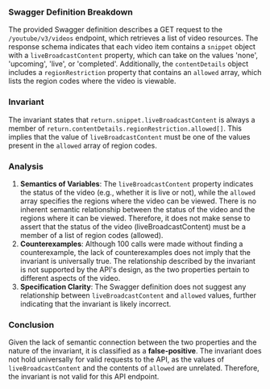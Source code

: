 ### Swagger Definition Breakdown
The provided Swagger definition describes a GET request to the `/youtube/v3/videos` endpoint, which retrieves a list of video resources. The response schema indicates that each video item contains a `snippet` object with a `liveBroadcastContent` property, which can take on the values 'none', 'upcoming', 'live', or 'completed'. Additionally, the `contentDetails` object includes a `regionRestriction` property that contains an `allowed` array, which lists the region codes where the video is viewable.

### Invariant
The invariant states that `return.snippet.liveBroadcastContent` is always a member of `return.contentDetails.regionRestriction.allowed[]`. This implies that the value of `liveBroadcastContent` must be one of the values present in the `allowed` array of region codes.

### Analysis
1. **Semantics of Variables**: The `liveBroadcastContent` property indicates the status of the video (e.g., whether it is live or not), while the `allowed` array specifies the regions where the video can be viewed. There is no inherent semantic relationship between the status of the video and the regions where it can be viewed. Therefore, it does not make sense to assert that the status of the video (liveBroadcastContent) must be a member of a list of region codes (allowed).
2. **Counterexamples**: Although 100 calls were made without finding a counterexample, the lack of counterexamples does not imply that the invariant is universally true. The relationship described by the invariant is not supported by the API's design, as the two properties pertain to different aspects of the video.
3. **Specification Clarity**: The Swagger definition does not suggest any relationship between `liveBroadcastContent` and `allowed` values, further indicating that the invariant is likely incorrect.

### Conclusion
Given the lack of semantic connection between the two properties and the nature of the invariant, it is classified as a **false-positive**. The invariant does not hold universally for valid requests to the API, as the values of `liveBroadcastContent` and the contents of `allowed` are unrelated. Therefore, the invariant is not valid for this API endpoint.
